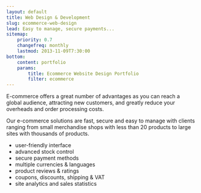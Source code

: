 ```yaml
---
layout: default
title: Web Design & Development
slug: ecommerce-web-design
lead: Easy to manage, secure payments...
sitemap:
    priority: 0.7
    changefreq: monthly
    lastmod: 2013-11-09T7:30:00
bottom: 
    content: portfolio
    params:
        title: Ecommerce Website Design Portfolio
        filter: ecommerce
---
```


E-commerce offers a great number of advantages as you can reach a global audience, attracting new customers, and greatly reduce your overheads and order processing costs.

Our e-commerce solutions are fast, secure and easy to manage with clients ranging from small merchandise shops with less than 20 products to large sites with thousands of products.

- user-friendly interface 
- advanced stock control 
- secure payment methods
- multiple currencies & languages
- product reviews & ratings
- coupons, discounts, shipping & VAT 
- site analytics and sales statistics

